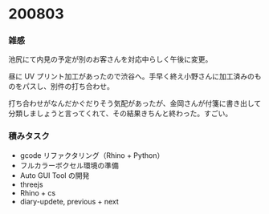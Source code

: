# 200803  

### 雑感  

池尻にて内見の予定が別のお客さんを対応中らしく午後に変更。  

昼に UV プリント加工があったので渋谷へ。手早く終え小野さんに加工済みのものをパスし、別件の打ち合わせ。  

打ち合わせがなんだかぐだりそう気配があったが、金岡さんが付箋に書き出して分類しましょうと言ってくれて、その結果きちんと終わった。すごい。  

### 積みタスク  

- gcode リファクタリング（Rhino + Python）  
- フルカラーボクセル環境の準備  
- Auto GUI Tool の開発  
- threejs  
- Rhino + cs  
- diary-updete, previous + next  
